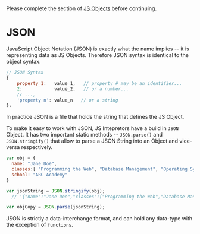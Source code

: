 #

<div class='notes'>

Please complete the section of <a href='../../fewtech/js/objects.html'>JS Objects</a> before continuing.


</div>

# JSON


JavaScript Object Notation (JSON) is exactly what the name implies -- it
is representing data as JS Objects. Therefore JSON syntax is identical
to the object syntax.


```js
// JSON Syntax
{
    property_1:   value_1,   // property_# may be an identifier...
    2:            value_2,   // or a number...
    // ...,
    'property n': value_n   // or a string
}; 
```


In practice JSON is a file that
holds the string that defines the JS Object. 

To make it easy to work
with JSON, JS Intepretors have a build in `JSON` Object. It has two
important static methods -- `JSON.parse()` and `JSON.stringify()` that
allow to parse a JSON String into an Object and vice-versa respectively.

```js
var obj = {
  name: "Jane Doe",
  classes:[ "Programming the Web", "Database Management", "Operating Systems"],
  school: "ABC Academy" 
}

var jsonString = JSON.stringify(obj); 
  // '{"name":"Jane Doe","classes":["Programming the Web","Database Management","Operating Systems"],"school":"ABC Academy"}'

var objCopy = JSON.parse(jsonString); 
```

JSON is strictly a data-interchange format, and can hold any data-type
with the exception of `functions`.

